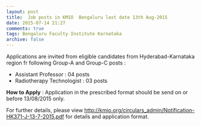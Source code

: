 ```yaml
---
layout: post
title:  Job posts in KMIO  Bengaluru last date 13th Aug-2015
date: 2015-07-14 21:27
comments: true
tags: Bengaluru Faculty Institute Karnataka
archive: false
---
```

Applications are invited from eligible candidates from Hyderabad-Karnataka region fr following Group-A and Group-C posts : 


- Assistant Professor : 04 posts 
- Radiotherapy Technologist : 03 posts  

**How to Apply** : Application in the prescribed format should be send on or before 13/08/2015 only. 


For further details, please view <http://kmio.org/circulars_admin/Notification-HK371-J-13-7-2015.pdf> for details and application format.  